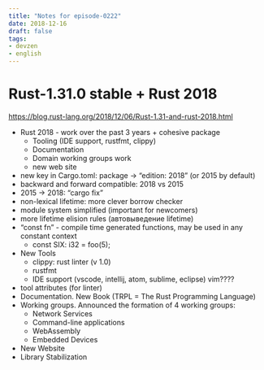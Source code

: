 ```yaml
---
title: "Notes for episode-0222"
date: 2018-12-16
draft: false
tags:
- devzen
- english
---
```


# Rust-1.31.0 stable + Rust 2018
https://blog.rust-lang.org/2018/12/06/Rust-1.31-and-rust-2018.html

- Rust 2018 - work over the past 3 years + cohesive package
    - Tooling (IDE support, rustfmt, clippy)
    - Documentation
    - Domain working groups work
    - new web site
- new key in Cargo.toml: package -> “edition: 2018” (or 2015 by default)
- backward and forward compatible: 2018 vs 2015
- 2015 -> 2018: “cargo fix”
- non-lexical lifetime: more clever borrow checker
- module system simplified (important for newcomers)
- more lifetime elision rules (автовыведение lifetime)
- “const fn” - compile time generated functions, may be used in any constant context
    - const SIX: i32 = foo(5);
- New Tools
    - clippy: rust linter (v 1.0)
    - rustfmt
    - IDE support (vscode, intellij, atom, sublime, eclipse) vim????
- tool attributes (for linter)
- Documentation. New Book (TRPL = The Rust Programming Language)
- Working groups. Announced the formation of 4 working groups:
    - Network Services
    - Command-line applications
    - WebAssembly
    - Embedded Devices
- New Website
- Library Stabilization
